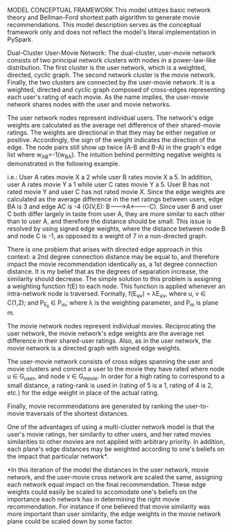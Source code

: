 
MODEL CONCEPTUAL FRAMEWORK This model utitizes basic network theory and Bellman-Ford
shortest path algorithm to generate movie recommendations. This model description serves
as the conceptual framework only and does not reflect the model's literal implementation
in PySpark.

Dual-Cluster User-Movie Network: The dual-cluster, user-movie network consists of two
principal network clusters with nodes in a power-law-like distribution. The first cluster
is the user network, which is a weighted, directed, cyclic graph. The second network
cluster is the movie network. Finally, the two clusters are connected by the user-movie
network. It is a weighted, directed and cyclic graph composed of cross-edges representing
each user's rating of each movie. As the name implies, the user-movie network shares nodes
with the user and movie networks.

  The user network nodes represent individual users. The network's edge weights are
  calculated as the average net difference of their shared-movie ratings. The weights are
  directional in that they may be either negative or positive. Accordingly, the sign of
  the weight indicates the direction of the edge. The node pairs still show up twice (A-B
  and B-A) in the graph's edge list where w<sub>AB</sub>=-1(w<sub>BA</sub>). The intuition
  behind permitting negative weights is demonstrated in the following example.

   i.e.: User A rates movie X a 2 while user B rates movie X a 5. In addition, user A
   rates movie Y a 1 while user C rates movie Y a 5. User B has not rated movie Y and user
   C has not rated movie X. Since the edge weights are calculated as the average
   difference in the net ratings between users, edge BA is 3 and edge AC is -4 (G(V,E):
   B--->A<----C). Since user B and user C both differ largely in taste from user A, they
   are more similar to each other than to user A, and therefore the distance should be
   small. This issue is resolved by using signed edge weights, where the distance between
   node B and node C is -1, as opposed to a weight of 7 in a non-directed graph.

   There is one problem that arises with directed edge approach in this context: a 2nd
   degree connection distance may be equal to, and therefore impact the movie
   recommendation identically as, a 1st degree connection distance. It is my belief that
   as the degrees of separation increase, the similarity should decrease. The simple
   solution to this problem is assigning a weighting function f(E) to each node. This
   function is applied whenever an intra-network node is traversed. Formally,
   f(E<sub>uv</sub>) = λE<sub>uv</sub>, where u, v ∈ C(1,2); and
   P<sub>E<sub>ij</sub></sub> ∈ P<sub>m</sub>; where λ is the weighting parameter, and
   P<sub>m</sub> is plane m.

  The movie network nodes represent individual movies. Reciprocating the user network, the
  movie network's edge weights are the average net difference in their shared-user
  ratings. Also, as in the user network, the movie network is a directed graph with signed
  edge weights.

  The user-movie network consists of cross edges spanning the user and movie clusters and
  connect a user to the movie they have rated where node u ∈ G<sub>user</sub>, and node v
  ∈ G<sub>movie</sub>. In order for a high rating to correspond to a small distance, a
  rating-rank is used in (rating of 5 is a 1, rating of 4 is 2, etc.) for the edge weight
  in place of the actual rating.

  Finally, movie recommendations are generated by ranking the user-to-movie traversals of
  the shortest distances.

  One of the advantages of using a multi-cluster network model is that the user's movie
  ratings, her similarity to other users, and her rated movies similarities to other
  movies are not applied with arbitrary priority. In addition, each plane's edge distances
  may be weighted according to one's beliefs on the impact that particular network*.

 *In this iteration of the model the distances in the user network, movie network, and the
 user-movie cross network are scaled the same, assigning each network equal impact on the
 final recommendation. These edge weights could easily be scaled to accomodate one's
 beliefs on the importance each network has in determining the right movie recommendation.
 For instance if one believed that movie similarity was more important than user
 similarity, the edge weights in the movie network plane could be scaled down by some
 factor.


